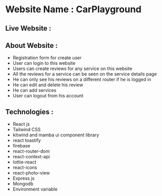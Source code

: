 # Website Name : CarPlayground

## Live Website : 

## About Website :
- Registration form for create user
- User can login to this website
- Users can create reviews for any service on this website
- All the reviews for a service can be seen on the service details page
- He can only see his reviews on a different router if he is logged in
- He can edit and delete his review
- He can add services
- User can logout from his account 

## Technologies :
- React js
- Tailwind CSS
- kitwind and mamba ui component library
- react toastify
- firebase
- react-router-dom
- react-context-api
- lottie-react
- react-icons
- react-photo-view
- Express js
- Mongodb
- Environment variable